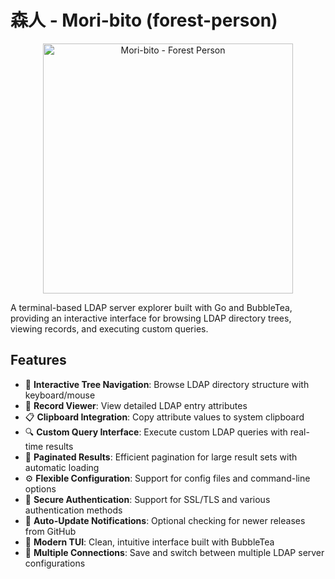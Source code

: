 # 森人 - Mori-bito (forest-person)

<p align="center">
  <img src="https://github.com/user-attachments/assets/4e49f166-1129-4224-ab9a-bc29e13b2791" alt="Mori-bito - Forest Person" width="400"/>
</p>

A terminal-based LDAP server explorer built with Go and BubbleTea, providing an interactive interface for browsing LDAP directory trees, viewing records, and executing custom queries.

## Features

-   🌲 **Interactive Tree Navigation**: Browse LDAP directory structure with keyboard/mouse
-   📄 **Record Viewer**: View detailed LDAP entry attributes
-   📋 **Clipboard Integration**: Copy attribute values to system clipboard
-   🔍 **Custom Query Interface**: Execute custom LDAP queries with real-time results
-   📖 **Paginated Results**: Efficient pagination for large result sets with automatic loading
-   ⚙️ **Flexible Configuration**: Support for config files and command-line options
-   🔐 **Secure Authentication**: Support for SSL/TLS and various authentication methods
-   🔄 **Auto-Update Notifications**: Optional checking for newer releases from GitHub
-   🎨 **Modern TUI**: Clean, intuitive interface built with BubbleTea
-   🔀 **Multiple Connections**: Save and switch between multiple LDAP server configurations
